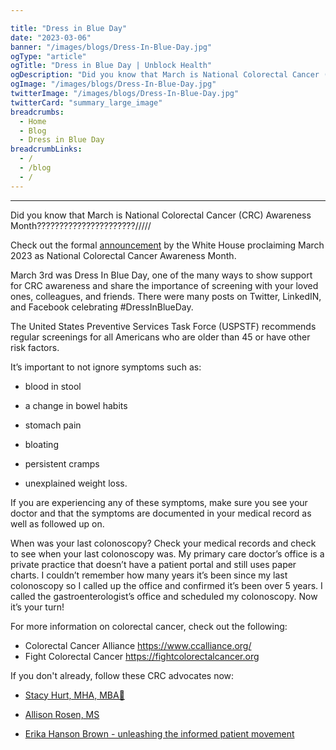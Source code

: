 ```yaml
---

title: "Dress in Blue Day"
date: "2023-03-06"
banner: "/images/blogs/Dress-In-Blue-Day.jpg"
ogType: "article"
ogTitle: "Dress in Blue Day | Unblock Health"
ogDescription: "Did you know that March is National Colorectal Cancer (CRC) Awareness Month?"
ogImage: "/images/blogs/Dress-In-Blue-Day.jpg"
twitterImage: "/images/blogs/Dress-In-Blue-Day.jpg"
twitterCard: "summary_large_image"
breadcrumbs:
  - Home
  - Blog
  - Dress in Blue Day
breadcrumbLinks:
  - /
  - /blog
  - /
---
```


---

Did you know that March is National Colorectal Cancer (CRC) Awareness Month??????????????????????/////

Check out the formal [announcement](https://www.whitehouse.gov/briefing-room/presidential-actions/2023/02/28/a-proclamation-on-national-colorectal-cancer-awareness-month-2023/) by the White House proclaiming March 2023 as National Colorectal Cancer Awareness Month.

March 3rd was Dress In Blue Day, one of the many ways to show support for CRC awareness and share the importance of screening with your loved ones, colleagues, and friends. There were many posts on Twitter, LinkedIN, and Facebook celebrating #DressInBlueDay.

The United States Preventive Services Task Force (USPSTF) recommends regular screenings for all Americans who are older than 45 or have other risk factors.

It’s important to not ignore symptoms such as:

* blood in stool

* a change in bowel habits

* stomach pain

* bloating

* persistent cramps

* unexplained weight loss.

If you are experiencing any of these symptoms, make sure you see your doctor and that the symptoms are documented in your medical record as well as followed up on.

When was your last colonoscopy? Check your medical records and check to see when your last colonoscopy was. My primary care doctor’s office is a private practice that doesn’t have a patient portal and still uses paper charts. I couldn’t remember how many years it’s been since my last colonoscopy so I called up the office and confirmed it’s been over 5 years. I called the gastroenterologist’s office and scheduled my colonoscopy. Now it’s your turn!

For more information on colorectal cancer, check out the following:

* Colorectal Cancer Alliance https://www.ccalliance.org/
* Fight Colorectal Cancer https://fightcolorectalcancer.org

If you don't already, follow these CRC advocates now:

* [Stacy Hurt, MHA, MBA🌻](https://www.linkedin.com/in/ACoAAAmXBpkB2o4sqUaMwRP-YDD_MGTLfLtxrHA)

* [Allison Rosen, MS](https://www.linkedin.com/in/ACoAABBe4IkBviXeau2oHN8Zaa6hkk9BheefcwE)

* [Erika Hanson Brown - unleashing the informed patient movement](https://www.linkedin.com/in/ACoAAAABJ3oBM3n313n9zglueYdjDCKI9r0EywU)
